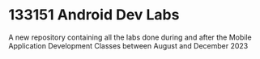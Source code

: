 # 133151 Android Dev Labs
 A new repository containing all the labs done during and after the Mobile Application Development Classes between August and December 2023
